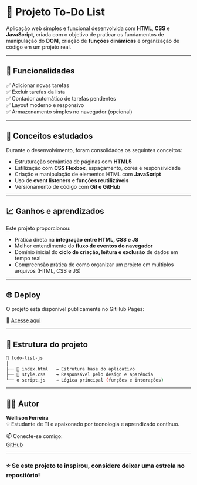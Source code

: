 # 📝 Projeto To-Do List

Aplicação web simples e funcional desenvolvida com **HTML**, **CSS** e **JavaScript**, criada com o objetivo de praticar os fundamentos de manipulação do **DOM**, criação de **funções dinâmicas** e organização de código em um projeto real.

---

## 🚀 Funcionalidades

✅ Adicionar novas tarefas  
✅ Excluir tarefas da lista  
✅ Contador automático de tarefas pendentes  
✅ Layout moderno e responsivo  
✅ Armazenamento simples no navegador (opcional)

---

## 🧠 Conceitos estudados

Durante o desenvolvimento, foram consolidados os seguintes conceitos:

- Estruturação semântica de páginas com **HTML5**  
- Estilização com **CSS Flexbox**, espaçamento, cores e responsividade  
- Criação e manipulação de elementos HTML com **JavaScript**  
- Uso de **event listeners** e **funções reutilizáveis**  
- Versionamento de código com **Git e GitHub**

---

## 📈 Ganhos e aprendizados

Este projeto proporcionou:

- Prática direta na **integração entre HTML, CSS e JS**  
- Melhor entendimento do **fluxo de eventos do navegador**  
- Domínio inicial do **ciclo de criação, leitura e exclusão** de dados em tempo real  
- Compreensão prática de como organizar um projeto em múltiplos arquivos (HTML, CSS e JS)

---

## 🌐 Deploy

O projeto está disponível publicamente no GitHub Pages:

🔗 [Acesse aqui](https://wellfl.github.io/todo-list-js/)

---

## 🧩 Estrutura do projeto

```bash
📁 todo-list-js
│
├── 📄 index.html   → Estrutura base do aplicativo  
├── 🎨 style.css    → Responsável pelo design e aparência  
└── ⚙️ script.js    → Lógica principal (funções e interações)
```
---

## 👨‍💻 Autor

**Wellison Ferreira**  
💡 Estudante de TI e apaixonado por tecnologia e aprendizado contínuo.

📫 Conecte-se comigo:  
[GitHub](https://github.com/WellFl)

---

### ⭐ Se este projeto te inspirou, considere deixar uma estrela no repositório!

